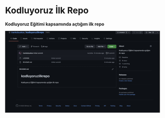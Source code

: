 # Kodluyoruz İlk Repo
**Kodluyoruz Eğitimi kapsamında açtığım ilk repo**

![](/images/ilkrepo.jpg)

